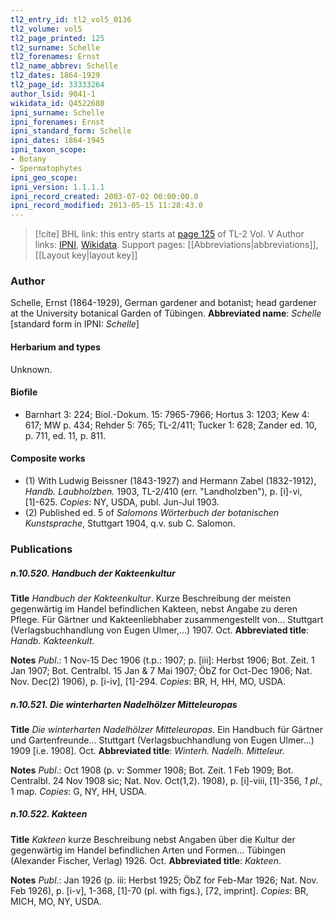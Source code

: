 ```yaml
---
tl2_entry_id: tl2_vol5_0136
tl2_volume: vol5
tl2_page_printed: 125
tl2_surname: Schelle
tl2_forenames: Ernst
tl2_name_abbrev: Schelle
tl2_dates: 1864-1929
tl2_page_id: 33333264
author_lsid: 9041-1
wikidata_id: Q4522680
ipni_surname: Schelle
ipni_forenames: Ernst
ipni_standard_form: Schelle
ipni_dates: 1864-1945
ipni_taxon_scope: 
- Botany
- Spermatophytes
ipni_geo_scope: 
ipni_version: 1.1.1.1
ipni_record_created: 2003-07-02 00:00:00.0
ipni_record_modified: 2013-05-15 11:28:43.0
---
```


> [!cite] BHL link: this entry starts at [page 125](https://www.biodiversitylibrary.org/page/33333264) of TL-2 Vol. V
> Author links: [IPNI](https://www.ipni.org/a/9041-1), [Wikidata](https://www.wikidata.org/wiki/Q4522680). Support pages: [[Abbreviations|abbreviations]], [[Layout key|layout key]]

### Author

Schelle, Ernst (1864-1929), German gardener and botanist; head gardener at the University botanical Garden of Tübingen. 
**Abbreviated name**: *Schelle* \[standard form in IPNI: *Schelle*\]

#### Herbarium and types

Unknown.

#### Biofile

- Barnhart 3: 224; Biol.-Dokum. 15: 7965-7966; Hortus 3: 1203; Kew 4: 617; MW p. 434; Rehder 5: 765; TL-2/411; Tucker 1: 628; Zander ed. 10, p. 711, ed. 11, p. 811.

#### Composite works

- (1) With Ludwig Beissner (1843-1927) and Hermann Zabel (1832-1912), *Handb. Laubholzben.* 1903, TL-2/410 (err. "Landholzben"), p. \[i\]-vi, \[1\]-625. *Copies*: NY, USDA, publ. Jun-Jul 1903.
- (2) Published ed. 5 of *Salomons Wörterbuch der botanischen Kunstsprache*, Stuttgart 1904, q.v. sub C. Salomon.

### Publications

##### n.10.520. Handbuch der Kakteenkultur

**Title**
*Handbuch der Kakteenkultur*. Kurze Beschreibung der meisten gegenwärtig im Handel befindlichen Kakteen, nebst Angabe zu deren Pflege. Für Gärtner und Kakteenliebhaber zusammengestellt von... Stuttgart (Verlagsbuchhandlung von Eugen Ulmer,...) 1907. Oct.
**Abbreviated title**: *Handb. Kakteenkult.*

**Notes**
*Publ*.: 1 Nov-15 Dec 1906 (t.p.: 1907; p. \[iii\]: Herbst 1906; Bot. Zeit. 1 Jan 1907; Bot. Centralbl. 15 Jan & 7 Mai 1907; ÖbZ for Oct-Dec 1906; Nat. Nov. Dec(2) 1906), p. \[i-iv\], \[1\]-294. *Copies*: BR, H, HH, MO, USDA.

##### n.10.521. Die winterharten Nadelhölzer Mitteleuropas

**Title**
*Die winterharten Nadelhölzer Mitteleuropas*. Ein Handbuch für Gärtner und Gartenfreunde... Stuttgart (Verlagsbuchhandlung von Eugen Ulmer...) 1909 \[i.e. 1908\]. Oct.
**Abbreviated title**: *Winterh. Nadelh. Mitteleur.*

**Notes**
*Publ*.: Oct 1908 (p. v: Sommer 1908; Bot. Zeit. 1 Feb 1909; Bot. Centralbl. 24 Nov 1908 sic; Nat. Nov. Oct(1,2). 1908), p. \[i\]-viii, \[1\]-356, *1 pl*., 1 map. *Copies*: G, NY, HH, USDA.

##### n.10.522. Kakteen

**Title**
*Kakteen* kurze Beschreibung nebst Angaben über die Kultur der gegenwärtig im Handel befindlichen Arten und Formen... Tübingen (Alexander Fischer, Verlag) 1926. Oct.
**Abbreviated title**: *Kakteen*.

**Notes**
*Publ*.: Jan 1926 (p. iii: Herbst 1925; ÖbZ for Feb-Mar 1926; Nat. Nov. Feb 1926), p. \[i-v\], 1-368, \[1\]-70 (pl. with figs.), \[72, imprint\]. *Copies*: BR, MICH, MO, NY, USDA.

